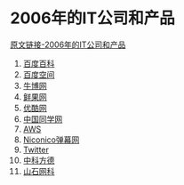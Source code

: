 # 2006年的IT公司和产品

[原文链接-2006年的IT公司和产品](https://www.it-this-year.com/2020/01/22/59)

1. [百度百科]()
2. [百度空间]()
3. [牛博网](https://www.it-this-year.com/2020/04/23/241)
4. [鲜果网](https://www.it-this-year.com/2020/04/23/242)
5. [优酷网](https://www.it-this-year.com/2020/04/23/245)
6. [中国同学网](https://www.it-this-year.com/2020/04/23/248)
7. [AWS]()
8. [Niconico弹幕网](https://www.it-this-year.com/2020/04/23/250)
9. [Twitter](https://www.it-this-year.com/2020/04/23/251)
10. [中科方德](https://www.it-this-year.com/2020/05/12/542)
11. [山石网科](https://www.it-this-year.com/2020/05/12/539)